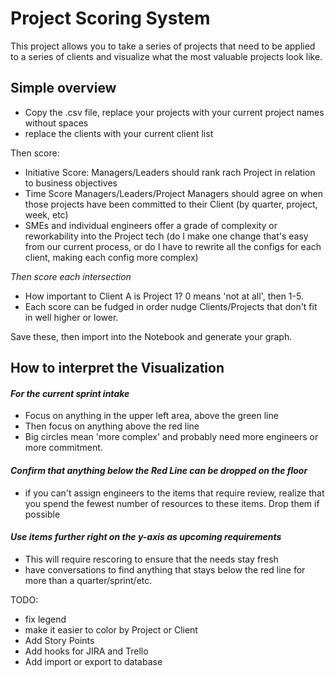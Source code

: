 # Project Scoring System


 This project allows you to take a series of projects that need to be applied to a series of clients and visualize what the most valuable projects look like. 



## Simple overview

- Copy the .csv file, replace your projects with your current project names without spaces
- replace the clients with your current client list

Then score:
- Initiative Score: Managers/Leaders should rank rach Project in relation to business objectives
- Time Score Managers/Leaders/Project Managers should agree on when those projects have been committed to their Client (by quarter, project, week, etc)
- SMEs and individual engineers offer a grade of complexity or reworkability into the Project tech (do I make one change that's easy from our current process, or do I have to rewrite all the configs for each client, making each config more complex)

*Then score each intersection* 
- How important to Client A is Project 1? 0 means 'not at all', then 1-5.
- Each score can be fudged in order nudge Clients/Projects that don't fit in well higher or lower. 


Save these, then import into the Notebook and generate your graph. 


## How to interpret the Visualization

#### *For the current sprint intake*
- Focus on anything in the upper left area, above the green line
- Then focus on anything above the red line
- Big circles mean 'more complex' and probably need more engineers or more commitment.

#### *Confirm that anything below the Red Line can be dropped on the floor*
- if you can't assign engineers to the items that require review, realize that you spend the fewest number of resources to these items. Drop them if possible


#### *Use items further right on the y-axis as upcoming requirements*
- This will require rescoring to ensure that the needs stay fresh
- have conversations to find anything that stays below the red line for more than a quarter/sprint/etc. 


TODO:
- fix legend
- make it easier to color by Project or Client
- Add Story Points
- Add hooks for JIRA and Trello
- Add import or export to database
